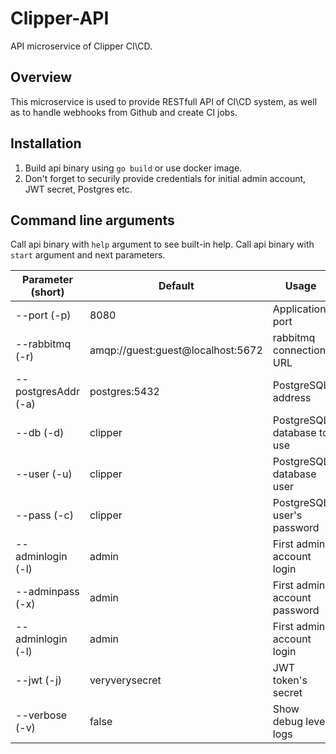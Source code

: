 # Clipper-API

API microservice of Clipper CI\CD.

## Overview

This microservice is used to provide RESTfull API of CI\CD system, as well as to handle webhooks from Github and create CI jobs.

## Installation
1. Build api binary using `go build` or use docker image.
2. Don't forget to securily provide credentials for initial admin account, JWT secret, Postgres etc.

## Command line arguments
Call api binary with `help` argument to see built-in help.
Call api binary with `start` argument and next parameters.

| Parameter (short)     | Default                           | Usage                                                     |
|-----------------------|-----------------------------------|-----------------------------------------------------------|
| --port (-p)           | 8080                              | Application port                                          |
| --rabbitmq (-r)       | amqp://guest:guest@localhost:5672 | rabbitmq connection URL                                   |
| --postgresAddr (-a)   | postgres:5432                     | PostgreSQL address                                        |
| --db (-d)             | clipper                           | PostgreSQL database to use                                |
| --user (-u)           | clipper                           | PostgreSQL database user                                  |
| --pass (-c)           | clipper                           | PostgreSQL user's password                                |
| --adminlogin (-l)     | admin                             | First admin account login                                 |
| --adminpass (-x)      | admin                             | First admin account password                              |
| --adminlogin (-l)     | admin                             | First admin account login                                 |
| --jwt (-j)            | veryverysecret                    | JWT token's secret                                        |
| --verbose (-v)        | false                             | Show debug level logs                                     |
